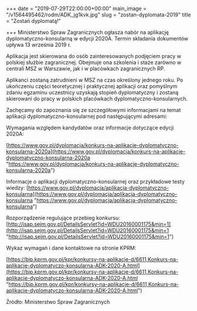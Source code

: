 +++
date = "2019-07-29T22:00:00+00:00"
main_image = "/v1564495462/rodm/ADK_jg1kvk.jpg"
slug = "zostan-dyplomata-2019"
title = "Zostań dyplomatą!"

+++
Ministerstwo Spraw Zagranicznych ogłasza nabór na aplikację dyplomatyczno-konsularną w edycji 2020A. Termin składania dokumentów upływa 13 września 2019 r.

Aplikacja jest skierowana do osób zainteresowanych podjęciem pracy w polskiej służbie zagranicznej. Obejmuje ona szkolenia i staże zarówno w centrali MSZ w Warszawie, jak i w placówkach zagranicznych RP.

Aplikanci zostaną zatrudnieni w MSZ na czas określony jednego roku. Po ukończeniu części teoretycznej i praktycznej aplikacji oraz pomyślnym zdaniu egzaminu uczestnicy uzyskają stopień dyplomatyczny i zostaną skierowani do pracy w polskich placówkach dyplomatyczno-konsularnych.

Zachęcamy do zapoznania się ze szczegółowymi informacjami na temat aplikacji dyplomatyczno-konsularnej pod następującymi adresami:

Wymagania względem kandydatów oraz informacje dotyczące edycji 2020A:

[https://www.gov.pl/dyplomacja/konkurs-na-aplikacje-dyplomatyczno-konsularna-2020a](https://www.gov.pl/dyplomacja/konkurs-na-aplikacje-dyplomatyczno-konsularna-2020a "https://www.gov.pl/dyplomacja/konkurs-na-aplikacje-dyplomatyczno-konsularna-2020a")

Informacje o aplikacji dyplomatyczno-konsularnej oraz przykładowe testy wiedzy: [https://www.gov.pl/dyplomacja/aplikacja-dyplomatyczno-konsularna](https://www.gov.pl/dyplomacja/aplikacja-dyplomatyczno-konsularna "https://www.gov.pl/dyplomacja/aplikacja-dyplomatyczno-konsularna")

Rozporządzenie regulujące przebieg konkursu: [http://isap.sejm.gov.pl/DetailsServlet?id=WDU20160001175&min=1](http://isap.sejm.gov.pl/DetailsServlet?id=WDU20160001175&min=1 "http://isap.sejm.gov.pl/DetailsServlet?id=WDU20160001175&min=1")

Wykaz wymagań i dane kontaktowe na stronie KPRM:

[https://bip.kprm.gov.pl/kpr/konkursy-na-aplikacje-d/6611,Konkurs-na-aplikacje-dyplomatyczo-konsularna-ADK-2020-A.html](https://bip.kprm.gov.pl/kpr/konkursy-na-aplikacje-d/6611,Konkurs-na-aplikacje-dyplomatyczo-konsularna-ADK-2020-A.html "https://bip.kprm.gov.pl/kpr/konkursy-na-aplikacje-d/6611,Konkurs-na-aplikacje-dyplomatyczo-konsularna-ADK-2020-A.html")  
  
Źródło: Ministerstwo Spraw Zagranicznych